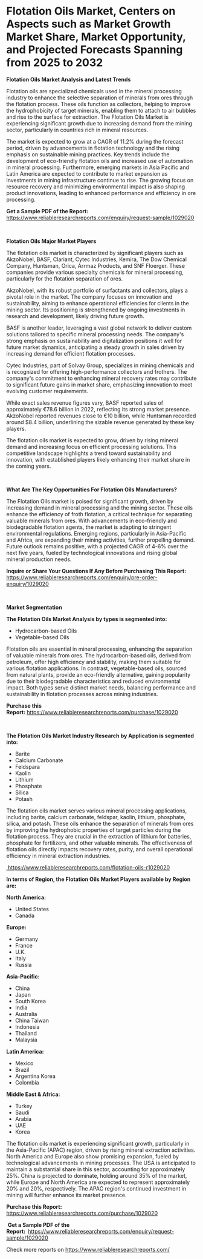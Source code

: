 <p><h1>Flotation Oils Market, Centers on Aspects such as Market Growth Market Share, Market Opportunity, and Projected Forecasts Spanning from 2025 to 2032</h1></p><p><strong>Flotation Oils Market Analysis and Latest Trends</strong></p>
<p><p>Flotation oils are specialized chemicals used in the mineral processing industry to enhance the selective separation of minerals from ores through the flotation process. These oils function as collectors, helping to improve the hydrophobicity of target minerals, enabling them to attach to air bubbles and rise to the surface for extraction. The Flotation Oils Market is experiencing significant growth due to increasing demand from the mining sector, particularly in countries rich in mineral resources. </p><p>The market is expected to grow at a CAGR of 11.2% during the forecast period, driven by advancements in flotation technology and the rising emphasis on sustainable mining practices. Key trends include the development of eco-friendly flotation oils and increased use of automation in mineral processing. Furthermore, emerging markets in Asia Pacific and Latin America are expected to contribute to market expansion as investments in mining infrastructure continue to rise. The growing focus on resource recovery and minimizing environmental impact is also shaping product innovations, leading to enhanced performance and efficiency in ore processing.</p></p>
<p><strong>Get a Sample PDF of the Report:&nbsp;</strong> <a href="https://www.reliableresearchreports.com/enquiry/request-sample/1029020?utm_campaign=2606&utm_medium=2&utm_source=Github&utm_content=ia&utm_term=21032025&utm_id=flotation-oils">https://www.reliableresearchreports.com/enquiry/request-sample/1029020</a></p>
<p>&nbsp;</p>
<p><strong>Flotation Oils Major Market Players</strong></p>
<p><p>The flotation oils market is characterized by significant players such as AkzoNobel, BASF, Clariant, Cytec Industries, Kemira, The Dow Chemical Company, Huntsman, Orica, Arrmaz Products, and SNF Floerger. These companies provide various specialty chemicals for mineral processing, particularly for the flotation separation of ores.</p><p>AkzoNobel, with its robust portfolio of surfactants and collectors, plays a pivotal role in the market. The company focuses on innovation and sustainability, aiming to enhance operational efficiencies for clients in the mining sector. Its positioning is strengthened by ongoing investments in research and development, likely driving future growth.</p><p>BASF is another leader, leveraging a vast global network to deliver custom solutions tailored to specific mineral processing needs. The company's strong emphasis on sustainability and digitalization positions it well for future market dynamics, anticipating a steady growth in sales driven by increasing demand for efficient flotation processes.</p><p>Cytec Industries, part of Solvay Group, specializes in mining chemicals and is recognized for offering high-performance collectors and frothers. The company's commitment to enhancing mineral recovery rates may contribute to significant future gains in market share, emphasizing innovation to meet evolving customer requirements.</p><p>While exact sales revenue figures vary, BASF reported sales of approximately €78.6 billion in 2022, reflecting its strong market presence. AkzoNobel reported revenues close to €10 billion, while Huntsman recorded around $8.4 billion, underlining the sizable revenue generated by these key players.</p><p>The flotation oils market is expected to grow, driven by rising mineral demand and increasing focus on efficient processing solutions. This competitive landscape highlights a trend toward sustainability and innovation, with established players likely enhancing their market share in the coming years.</p></p>
<p>&nbsp;</p>
<p><strong>What Are The Key Opportunities For Flotation Oils Manufacturers?</strong></p>
<p><p>The Flotation Oils market is poised for significant growth, driven by increasing demand in mineral processing and the mining sector. These oils enhance the efficiency of froth flotation, a critical technique for separating valuable minerals from ores. With advancements in eco-friendly and biodegradable flotation agents, the market is adapting to stringent environmental regulations. Emerging regions, particularly in Asia-Pacific and Africa, are expanding their mining activities, further propelling demand. Future outlook remains positive, with a projected CAGR of 4-6% over the next five years, fueled by technological innovations and rising global mineral production needs.</p></p>
<p><strong>Inquire or Share Your Questions If Any Before Purchasing This Report:</strong> <a href="https://www.reliableresearchreports.com/enquiry/pre-order-enquiry/1029020?utm_campaign=2606&utm_medium=2&utm_source=Github&utm_content=ia&utm_term=21032025&utm_id=flotation-oils">https://www.reliableresearchreports.com/enquiry/pre-order-enquiry/1029020</a></p>
<p>&nbsp;</p>
<p><strong>Market Segmentation</strong></p>
<p><strong>The Flotation Oils Market Analysis by types is segmented into:</strong></p>
<p><ul><li>Hydrocarbon-based Oils</li><li>Vegetable-based Oils</li></ul></p>
<p><p>Flotation oils are essential in mineral processing, enhancing the separation of valuable minerals from ores. The hydrocarbon-based oils, derived from petroleum, offer high efficiency and stability, making them suitable for various flotation applications. In contrast, vegetable-based oils, sourced from natural plants, provide an eco-friendly alternative, gaining popularity due to their biodegradable characteristics and reduced environmental impact. Both types serve distinct market needs, balancing performance and sustainability in flotation processes across mining industries.</p></p>
<p><strong>Purchase this Report:&nbsp;</strong><a href="https://www.reliableresearchreports.com/purchase/1029020?utm_campaign=2606&utm_medium=2&utm_source=Github&utm_content=ia&utm_term=21032025&utm_id=flotation-oils">https://www.reliableresearchreports.com/purchase/1029020</a></p>
<p>&nbsp;</p>
<p><strong>The Flotation Oils Market Industry Research by Application is segmented into:</strong></p>
<p><ul><li>Barite</li><li>Calcium Carbonate</li><li>Feldspara</li><li>Kaolin</li><li>Lithium</li><li>Phosphate</li><li>Silica</li><li>Potash</li></ul></p>
<p><p>The flotation oils market serves various mineral processing applications, including barite, calcium carbonate, feldspar, kaolin, lithium, phosphate, silica, and potash. These oils enhance the separation of minerals from ores by improving the hydrophobic properties of target particles during the flotation process. They are crucial in the extraction of lithium for batteries, phosphate for fertilizers, and other valuable minerals. The effectiveness of flotation oils directly impacts recovery rates, purity, and overall operational efficiency in mineral extraction industries.</p></p>
<p><a href="https://www.reliableresearchreports.com/flotation-oils-r1029020?utm_campaign=2606&utm_medium=2&utm_source=Github&utm_content=ia&utm_term=21032025&utm_id=flotation-oils">&nbsp;https://www.reliableresearchreports.com/flotation-oils-r1029020</a></p>
<p><strong>In terms of Region, the Flotation Oils Market Players available by Region are:</strong></p>
<p>
    <p> <strong> North America: </strong>
        <ul>
            <li>United States</li>
            <li>Canada</li>
        </ul>
        </p> 
    <p> <strong> Europe: </strong>
        <ul>
            <li>Germany</li>
            <li>France</li>
            <li>U.K.</li>
            <li>Italy</li>
            <li>Russia</li>
        </ul>
        </p> 
    <p> <strong> Asia-Pacific: </strong>
        <ul>
            <li>China</li>
            <li>Japan</li>
            <li>South Korea</li>
            <li>India</li>
            <li>Australia</li>
            <li>China Taiwan</li>
            <li>Indonesia</li>
            <li>Thailand</li>
            <li>Malaysia</li>
        </ul>
        </p> 
    <p> <strong> Latin America: </strong>
        <ul>
            <li>Mexico</li>
            <li>Brazil</li>
            <li>Argentina Korea</li>
            <li>Colombia</li>
        </ul>
        </p> 
    <p> <strong> Middle East & Africa: </strong>
        <ul>
            <li>Turkey</li>
            <li>Saudi</li>
            <li>Arabia</li>
            <li>UAE</li>
            <li>Korea</li>
        </ul>
    </p>
    </p>
<p><p>The flotation oils market is experiencing significant growth, particularly in the Asia-Pacific (APAC) region, driven by rising mineral extraction activities. North America and Europe also show promising expansion, fueled by technological advancements in mining processes. The USA is anticipated to maintain a substantial share in this sector, accounting for approximately 25%. China is projected to dominate, holding around 35% of the market, while Europe and North America are expected to represent approximately 20% and 20%, respectively. The APAC region's continued investment in mining will further enhance its market presence.</p></p>
<p><strong>Purchase this Report: </strong><a href="https://www.reliableresearchreports.com/purchase/1029020?utm_campaign=2606&utm_medium=2&utm_source=Github&utm_content=ia&utm_term=21032025&utm_id=flotation-oils">https://www.reliableresearchreports.com/purchase/1029020</a></p>
<p>&nbsp;<strong>Get a Sample PDF of the Report:&nbsp;&nbsp;</strong><a href="https://www.reliableresearchreports.com/enquiry/request-sample/1029020?utm_campaign=2606&utm_medium=2&utm_source=Github&utm_content=ia&utm_term=21032025&utm_id=flotation-oils">https://www.reliableresearchreports.com/enquiry/request-sample/1029020</a></p>
<p><strong></strong></p>
<p>Check more reports on <a href="https://www.reliableresearchreports.com/?utm_campaign=2606&utm_medium=2&utm_source=Github&utm_content=ia&utm_term=21032025&utm_id=flotation-oils">https://www.reliableresearchreports.com/</a></p>